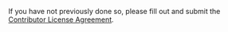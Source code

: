 If you have not previously done so, please fill out and submit the [Contributor License Agreement](https://cla.pivotal.io/sign/pivotal).